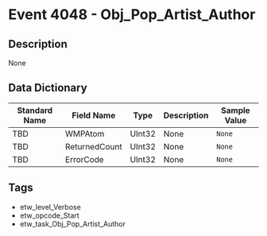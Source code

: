 # Event 4048 - Obj_Pop_Artist_Author

## Description
None

## Data Dictionary
|Standard Name|Field Name|Type|Description|Sample Value|
|---|---|---|---|---|
|TBD|WMPAtom|UInt32|None|`None`|
|TBD|ReturnedCount|UInt32|None|`None`|
|TBD|ErrorCode|UInt32|None|`None`|

## Tags
* etw_level_Verbose
* etw_opcode_Start
* etw_task_Obj_Pop_Artist_Author
